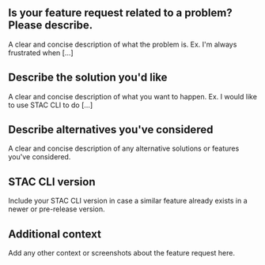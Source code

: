 ## Is your feature request related to a problem? Please describe.

A clear and concise description of what the problem is. Ex. I'm always frustrated when [...]

## Describe the solution you'd like

A clear and concise description of what you want to happen. Ex. I would like to use STAC CLI to do [...]

## Describe alternatives you've considered

A clear and concise description of any alternative solutions or features you've considered.

## STAC CLI version

Include your STAC CLI version in case a similar feature already exists in a newer or pre-release version.

## Additional context

Add any other context or screenshots about the feature request here.